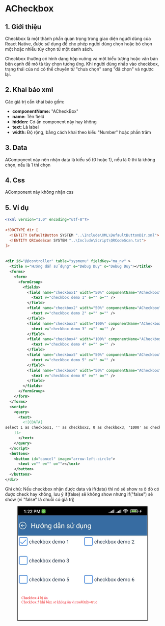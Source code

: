 # ACheckbox

## 1. Giới thiệu&#x20;

Checkbox là một thành phần quan trọng trong giao diện người dùng của React Native, được sử dụng để cho phép người dùng chọn hoặc bỏ chọn một hoặc nhiều tùy chọn từ một danh sách.

Checkbox thường có hình dạng hộp vuông và một biểu tượng hoặc văn bản bên cạnh để mô tả tùy chọn tương ứng. Khi người dùng nhấp vào checkbox, trạng thái của nó có thể chuyển từ "chưa chọn" sang "đã chọn" và ngược lại.

## 2. Khai báo xml

Các giá trị cần khai báo gồm:

* **componentName:** "ACheckBox"
* **name:** Tên field
* **hidden:** Có ẩn component này hay không
* **text**: Là label
* **width:** Độ rộng, bằng cách khai theo kiểu "Number" hoặc phần trăm

## 3. Data&#x20;

AComponent này nên nhận data là kiểu số (0 hoặc 1), nếu là 0 thì là không chọn, nếu là 1 thì chọn

## 4. Css

AComponent này không nhận css

## 5. Ví dụ

```xml
<?xml version="1.0" encoding="utf-8"?>

<!DOCTYPE dir [
  <!ENTITY DefaultButton SYSTEM "..\Include\XML\DefaultButtonDir.xml">
  <!ENTITY QRCodeScan SYSTEM "..\Include\Script\QRCodeScan.txt">
]>


<dir id="@@controller" table="sysmenu" fieldKey="ma_nv" >
  <title v="Hướng dẫn sử dụng" e="Debug Duy" o="Debug Duy"></title>
  <forms>
    <form>
      <formGroup>
        <fields>
          <field name="checkbox1" width="50%" componentName="ACheckbox">
            <text v="checkbox demo 1" e="" o="" />
          </field>
          <field name="checkbox2" width="50%" componentName="ACheckbox">
            <text v="checkbox demo 2" e="" o="" />
          </field>
          <field name="checkbox3" width="100%" componentName="ACheckbox">
            <text v="checkbox demo 3" e="" o="" />
          </field>
          <field name="checkbox4" width="100%" componentName="ACheckbox" hidden="true">
            <text v="checkbox demo 4" e="" o="" />
          </field>
          <field name="checkbox5" width="50%" componentName="ACheckbox">
            <text v="checkbox demo 5" e="" o="" />
          </field>
          <field name="checkbox6" width="50%" componentName="ACheckbox" readOnly="true">
            <text v="checkbox demo 6" e="" o="" />
          </field>
        </fields>
      </formGroup>
    </form>
  </forms>
  <script>
    <query>
      <text>
        <![CDATA[
select 1 as checkbox1, '' as checkbox2, 0 as checkbox3, '1000' as checkbox4
    ]]>
      </text>
    </query>
  </script>
  <buttons>
    <button id="cancel" image="arrow-left-circle">
      <text v="" e="" o=""></text>
    </button> 
  </buttons> 
</dir>
```

Ghi chú: Nếu checkbox nhận được data và if(data) thì nó sẽ show ra ô đó có được check hay không, lưu ý if(false)  sẽ không show nhưng if("false") sẽ show (vì "false" là chuỗi có giá trị)

<figure><img src="../.gitbook/assets/image (61).png" alt=""><figcaption></figcaption></figure>
